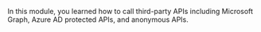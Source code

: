 In this module, you learned how to call third-party APIs including Microsoft Graph, Azure AD protected APIs, and anonymous APIs.